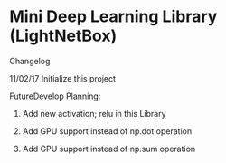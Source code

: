 # Mini Deep Learning Library (LightNetBox)

Changelog

11/02/17 Initialize this project

FutureDevelop Planning:

1. Add new activation; relu in this Library

2. Add GPU support instead of np.dot operation

3. Add GPU support instead of np.sum operation
